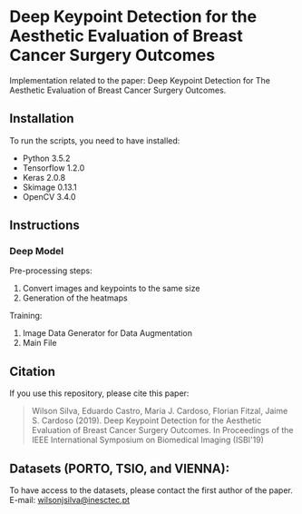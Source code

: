 # Deep Keypoint Detection for the Aesthetic Evaluation of Breast Cancer Surgery Outcomes
Implementation related to the paper: Deep Keypoint Detection for The Aesthetic Evaluation of Breast Cancer Surgery Outcomes.

## Installation 
To run the scripts, you need to have installed: 
* Python 3.5.2 
* Tensorflow 1.2.0
* Keras 2.0.8
* Skimage 0.13.1
* OpenCV 3.4.0

## Instructions 

### Deep Model

Pre-processing steps:

1. Convert images and keypoints to the same size
2. Generation of the heatmaps

Training: 

1. Image Data Generator for Data Augmentation 
2. Main File 

## Citation
If you use this repository, please cite this paper:

> Wilson Silva, Eduardo Castro, Maria J. Cardoso, Florian Fitzal, Jaime S. Cardoso (2019). Deep Keypoint Detection for the Aesthetic Evaluation of Breast Cancer Surgery Outcomes. In Proceedings of the IEEE International Symposium on Biomedical Imaging (ISBI'19)

## Datasets (PORTO, TSIO, and VIENNA): 
To have access to the datasets, please contact the first author of the paper. E-mail: wilsonjsilva@inesctec.pt
